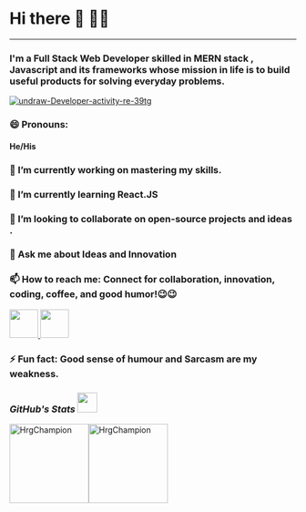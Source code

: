 # Hi there 👋 👨‍💻

---

### I'm a Full Stack Web Developer skilled in MERN stack , Javascript and its frameworks whose mission in life is to  build useful products for solving everyday problems.

<a href="https://ibb.co/dbyB3wZ"><img src="https://i.ibb.co/WD1nd4C/undraw-Developer-activity-re-39tg.png" alt="undraw-Developer-activity-re-39tg" border="0" /></a>

### 😄 Pronouns: 
####            He/His
###  🔭 I’m currently working on mastering my skills.
###  🌱 I’m currently learning React.JS
###  👯 I’m looking to collaborate on open-source projects and ideas .
 
###  💬 Ask me about Ideas and Innovation
###  📫 How to reach me: Connect for collaboration, innovation, coding, coffee, and good humor!😉😉
<p>
<a href="https://www.linkedin.com/in/himanshu-gauba-504a7018a/">
  <img width="50px" height="50px" src="https://www.edigitalagency.com.au/wp-content/uploads/new-linkedin-logo-white-black-png.png"/>
  </a>
  <a href="https://www.instagram.com/himanshu.gauba/">
  <img  width="50px" height="50px" src="https://cdn-icons-png.flaticon.com/512/2111/2111491.png" />
  </a>
  </p>

###  ⚡ Fun fact: Good sense of humour and Sarcasm are my weakness. 

<h3><i>GitHub's Stats <img src="https://camo.githubusercontent.com/f11b92476ee793cfe97f20e0564ab552bd9bd670179d7b6772c59bb4d3218ca6/68747470733a2f2f692e70696e696d672e636f6d2f6f726967696e616c732f36352f63342f66342f36356334663435323537316265313236316539633632336637646134383861632e676966" width="35"/></i></h3>


<p>
<img align="center" src="https://github-readme-stats.vercel.app/api?username=HrgChampion&count_private=true&show_icons=true&hide=issues&border_radius=0&locale=en" alt="HrgChampion" height="139"/><img align="center" src="https://github-readme-stats.vercel.app/api/top-langs/?username=HrgChampion&layout=compact&border_radius=0" alt="HrgChampion" height="139" />
</p>






